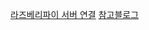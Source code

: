 [라즈베리파이 서버 연결](https://mingyum119.tistory.com/97)
[참고블로그](https://blog.naver.com/dokkosam/222170519614)
